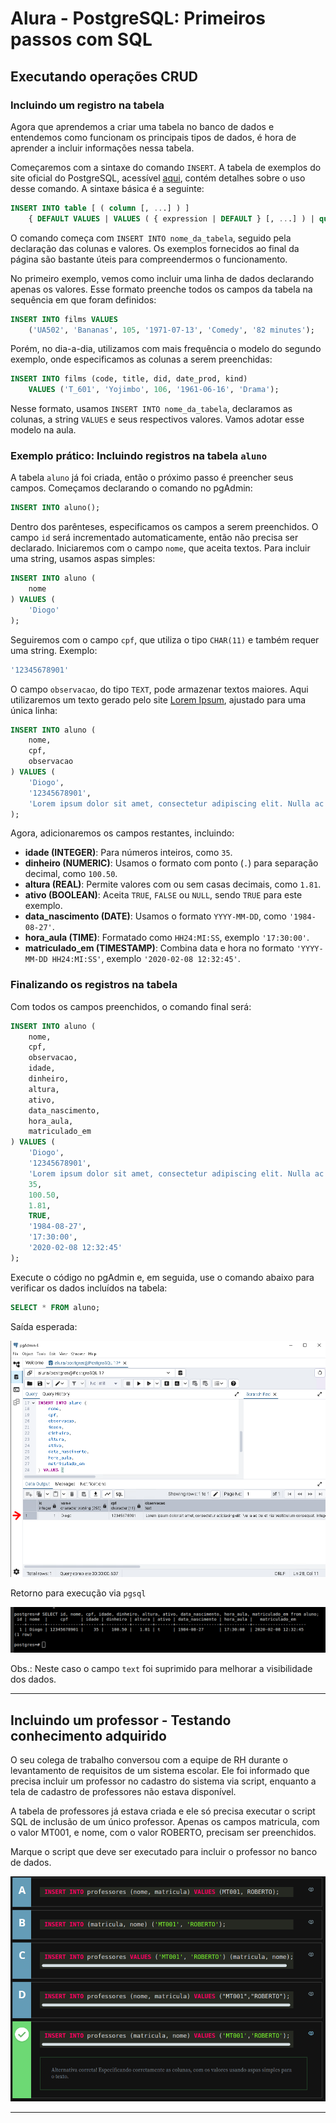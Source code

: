 # Alura - PostgreSQL: Primeiros passos com SQL

## Executando operações CRUD

### Incluindo um registro na tabela

Agora que aprendemos a criar uma tabela no banco de dados e entendemos como funcionam os principais tipos de dados, é hora de aprender a incluir informações nessa tabela.

Começaremos com a sintaxe do comando `INSERT`. A tabela de exemplos do site oficial do PostgreSQL, acessível [aqui](https://www.postgresql.org/docs/current/sql-insert.html), contém detalhes sobre o uso desse comando. A sintaxe básica é a seguinte:

```sql
INSERT INTO table [ ( column [, ...] ) ]
    { DEFAULT VALUES | VALUES ( { expression | DEFAULT } [, ...] ) | query }
```

O comando começa com `INSERT INTO nome_da_tabela`, seguido pela declaração das colunas e valores. Os exemplos fornecidos ao final da página são bastante úteis para compreendermos o funcionamento.

No primeiro exemplo, vemos como incluir uma linha de dados declarando apenas os valores. Esse formato preenche todos os campos da tabela na sequência em que foram definidos:

```sql
INSERT INTO films VALUES
    ('UA502', 'Bananas', 105, '1971-07-13', 'Comedy', '82 minutes');
```

Porém, no dia-a-dia, utilizamos com mais frequência o modelo do segundo exemplo, onde especificamos as colunas a serem preenchidas:

```sql
INSERT INTO films (code, title, did, date_prod, kind)
    VALUES ('T_601', 'Yojimbo', 106, '1961-06-16', 'Drama');
```

Nesse formato, usamos `INSERT INTO nome_da_tabela`, declaramos as colunas, a string `VALUES` e seus respectivos valores. Vamos adotar esse modelo na aula.

### Exemplo prático: Incluindo registros na tabela `aluno`

A tabela `aluno` já foi criada, então o próximo passo é preencher seus campos. Começamos declarando o comando no pgAdmin:

```sql
INSERT INTO aluno();
```

Dentro dos parênteses, especificamos os campos a serem preenchidos. O campo `id` será incrementado automaticamente, então não precisa ser declarado. Iniciaremos com o campo `nome`, que aceita textos. Para incluir uma string, usamos aspas simples:

```sql
INSERT INTO aluno (
    nome
) VALUES (
    'Diogo'
);
```

Seguiremos com o campo `cpf`, que utiliza o tipo `CHAR(11)` e também requer uma string. Exemplo:

```sql
'12345678901'
```

O campo `observacao`, do tipo `TEXT`, pode armazenar textos maiores. Aqui utilizaremos um texto gerado pelo site [Lorem Ipsum](https://lipsum.com/), ajustado para uma única linha:

```sql
INSERT INTO aluno (
    nome,
    cpf,
    observacao
) VALUES (
    'Diogo',
    '12345678901',
    'Lorem ipsum dolor sit amet, consectetur adipiscing elit. Nulla ac dui et nisl vestibulum consequat. Integer vitae magna egestas, finibus libero dapibus, maximus magna. Fusce suscipit mi ut dui vestibulum, non vehicula felis fringilla.'
);
```

Agora, adicionaremos os campos restantes, incluindo:

- **idade (INTEGER)**: Para números inteiros, como `35`.
- **dinheiro (NUMERIC)**: Usamos o formato com ponto (`.`) para separação decimal, como `100.50`.
- **altura (REAL)**: Permite valores com ou sem casas decimais, como `1.81`.
- **ativo (BOOLEAN)**: Aceita `TRUE`, `FALSE` ou `NULL`, sendo `TRUE` para este exemplo.
- **data_nascimento (DATE)**: Usamos o formato `YYYY-MM-DD`, como `'1984-08-27'`.
- **hora_aula (TIME)**: Formatado como `HH24:MI:SS`, exemplo `'17:30:00'`.
- **matriculado_em (TIMESTAMP)**: Combina data e hora no formato `'YYYY-MM-DD HH24:MI:SS'`, exemplo `'2020-02-08 12:32:45'`.

### Finalizando os registros na tabela

Com todos os campos preenchidos, o comando final será:

```sql
INSERT INTO aluno (
    nome,
    cpf,
    observacao,
    idade,
    dinheiro,
    altura,
    ativo,
    data_nascimento,
    hora_aula,
    matriculado_em
) VALUES (
    'Diogo',
    '12345678901',
    'Lorem ipsum dolor sit amet, consectetur adipiscing elit. Nulla ac dui et nisl vestibulum consequat. Integer vitae magna egestas, finibus libero dapibus, maximus magna. Fusce suscipit mi ut dui vestibulum, non vehicula felis fringilla.',
    35,
    100.50,
    1.81,
    TRUE,
    '1984-08-27',
    '17:30:00',
    '2020-02-08 12:32:45'
);
```

Execute o código no pgAdmin e, em seguida, use o comando abaixo para verificar os dados incluídos na tabela:

```sql
SELECT * FROM aluno;
```

Saída esperada:

![Tela retorno execução do INSERT pelo pgAdmin](./images/TelaRetornoInsertpgAdmin.png)

Retorno para execução via `pgsql`

![Tela retorno execução do INSERT pelo pgsql](./images/TelaRetornoInsertpgsql.png)

Obs.: Neste caso o campo `text` foi suprimido para melhorar a visibilidade dos dados.

---

## Incluindo um professor - Testando conhecimento adquirido

O seu colega de trabalho conversou com a equipe de RH durante o levantamento de requisitos de um sistema escolar. Ele foi informado que precisa incluir um professor no cadastro do sistema via script, enquanto a tela de cadastro de professores não estava disponível.

A tabela de professores já estava criada e ele só precisa executar o script SQL de inclusão de um único professor. Apenas os campos matricula, com o valor MT001, e nome, com o valor ROBERTO, precisam ser preenchidos.

Marque o script que deve ser executado para incluir o professor no banco de dados.

![Pergunta e Resposta teste INSERT tabela professores](./images/Teste-InsertTabelaProfessores.png)

---
